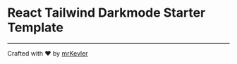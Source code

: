 # React Tailwind Darkmode Starter Template

---

Crafted with ♥ by [mrKevler](https://github.com/mrkevler)
